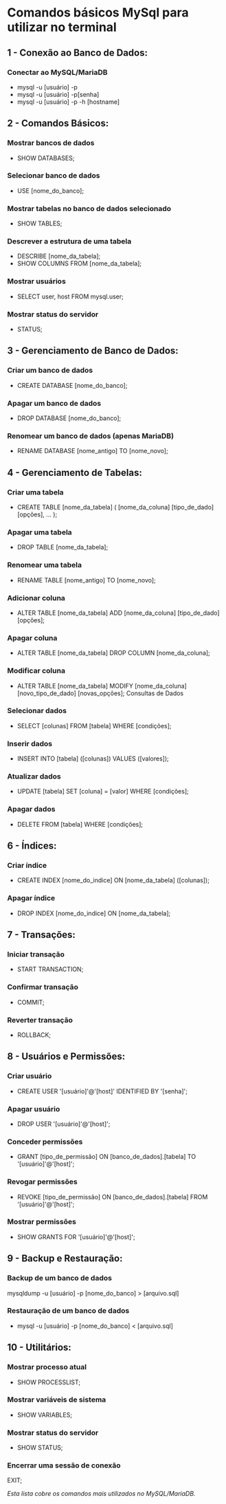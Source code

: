 # Comandos básicos MySql para utilizar no terminal

## 1 - Conexão ao Banco de Dados:

### Conectar ao MySQL/MariaDB
- mysql -u [usuário] -p
- mysql -u [usuário] -p[senha]
- mysql -u [usuário] -p -h [hostname]


## 2 - Comandos Básicos:

### Mostrar bancos de dados
- SHOW DATABASES;

### Selecionar banco de dados
- USE [nome_do_banco];

### Mostrar tabelas no banco de dados selecionado
- SHOW TABLES;

### Descrever a estrutura de uma tabela
- DESCRIBE [nome_da_tabela];
- SHOW COLUMNS FROM [nome_da_tabela];

### Mostrar usuários
 - SELECT user, host FROM mysql.user;

### Mostrar status do servidor
- STATUS;

## 3 - Gerenciamento de Banco de Dados:

### Criar um banco de dados
- CREATE DATABASE [nome_do_banco];

### Apagar um banco de dados
- DROP DATABASE [nome_do_banco];

### Renomear um banco de dados (apenas MariaDB)
- RENAME DATABASE [nome_antigo] TO [nome_novo];

## 4 - Gerenciamento de Tabelas:

### Criar uma tabela
- CREATE TABLE [nome_da_tabela] (
    [nome_da_coluna] [tipo_de_dado] [opções],
    ...
);

### Apagar uma tabela
- DROP TABLE [nome_da_tabela];

### Renomear uma tabela
- RENAME TABLE [nome_antigo] TO [nome_novo];

### Adicionar coluna
- ALTER TABLE [nome_da_tabela] ADD [nome_da_coluna] [tipo_de_dado] [opções];

### Apagar coluna
- ALTER TABLE [nome_da_tabela] DROP COLUMN [nome_da_coluna];

### Modificar coluna
- ALTER TABLE [nome_da_tabela] MODIFY [nome_da_coluna] [novo_tipo_de_dado] [novas_opções];
Consultas de Dados

### Selecionar dados
- SELECT [colunas] FROM [tabela] WHERE [condições];

### Inserir dados
- INSERT INTO [tabela] ([colunas]) VALUES ([valores]);

### Atualizar dados
- UPDATE [tabela] SET [coluna] = [valor] WHERE [condições];

### Apagar dados
- DELETE FROM [tabela] WHERE [condições];

## 6 - Índices:

### Criar índice
- CREATE INDEX [nome_do_indice] ON [nome_da_tabela] ([colunas]);

### Apagar índice
- DROP INDEX [nome_do_indice] ON [nome_da_tabela];

## 7 - Transações:

### Iniciar transação
- START TRANSACTION;

### Confirmar transação
- COMMIT;

### Reverter transação
- ROLLBACK;

## 8 - Usuários e Permissões:
### Criar usuário
- CREATE USER '[usuário]'@'[host]' IDENTIFIED BY '[senha]';

### Apagar usuário
- DROP USER '[usuário]'@'[host]';

### Conceder permissões
- GRANT [tipo_de_permissão] ON [banco_de_dados].[tabela] TO '[usuário]'@'[host]';

### Revogar permissões
- REVOKE [tipo_de_permissão] ON [banco_de_dados].[tabela] FROM '[usuário]'@'[host]';

### Mostrar permissões
- SHOW GRANTS FOR '[usuário]'@'[host]';

## 9 - Backup e Restauração:

### Backup de um banco de dados
mysqldump -u [usuário] -p [nome_do_banco] > [arquivo.sql]

### Restauração de um banco de dados
- mysql -u [usuário] -p [nome_do_banco] < [arquivo.sql]

## 10 - Utilitários:

### Mostrar processo atual
- SHOW PROCESSLIST;

### Mostrar variáveis de sistema
- SHOW VARIABLES;

### Mostrar status do servidor
- SHOW STATUS;

### Encerrar uma sessão de conexão
EXIT;

*Esta lista cobre os comandos mais utilizados no MySQL/MariaDB.* 









